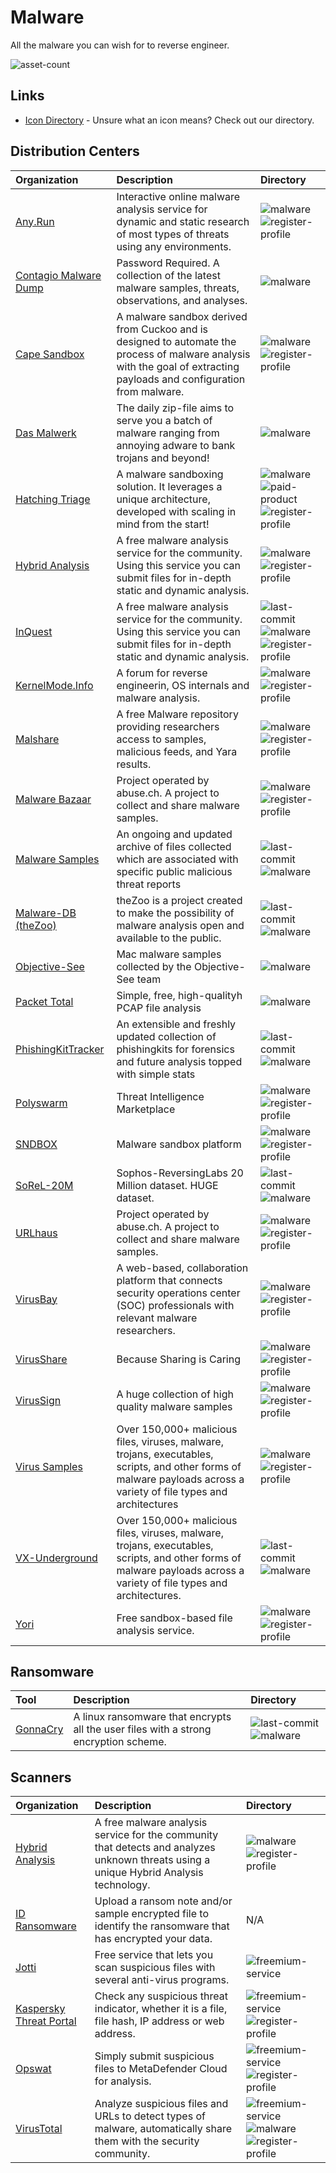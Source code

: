 # Malware

All the malware you can wish for to reverse engineer.

![asset-count](https://img.shields.io/badge/Tools%20%26%20Resources%20Availalbe-32-947cb0?style=for-the-badge)

## Links <!-- {docsify-ignore} -->

- [Icon Directory](../ICONS.md) - Unsure what an icon means? Check out our directory.

## Distribution Centers

| Organization | Description | Directory |
| :--- | :--- | :--- |
| [Any.Run](https://app.any.run/submissions/) | Interactive online malware analysis service for dynamic and static research of most types of threats using any environments. | ![malware](https://raw.githubusercontent.com/InfosecHouse/InfosecHouse/main/docs/icons/malware.png) ![register-profile](https://raw.githubusercontent.com/InfosecHouse/InfosecHouse/main/docs/icons/register-profile.png) |
| [Contagio Malware Dump](https://contagiodump.blogspot.com/) | Password Required. A collection of the latest malware samples, threats, observations, and analyses. | ![malware](https://raw.githubusercontent.com/InfosecHouse/InfosecHouse/main/docs/icons/malware.png) |
| [Cape Sandbox](https://capesandbox.com/) | A malware sandbox derived from Cuckoo and is designed to automate the process of malware analysis with the goal of extracting payloads and configuration from malware. | ![malware](https://raw.githubusercontent.com/InfosecHouse/InfosecHouse/main/docs/icons/malware.png) ![register-profile](https://raw.githubusercontent.com/InfosecHouse/InfosecHouse/main/docs/icons/register-profile.png) |
| [Das Malwerk](https://www.dasmalwerk.eu/) | The daily zip-file aims to serve you a batch of malware ranging from annoying adware to bank trojans and beyond! | ![malware](https://raw.githubusercontent.com/InfosecHouse/InfosecHouse/main/docs/icons/malware.png) |
| [Hatching Triage](https://tria.ge/) | A malware sandboxing solution. It leverages a unique architecture, developed with scaling in mind from the start! | ![malware](https://raw.githubusercontent.com/InfosecHouse/InfosecHouse/main/docs/icons/malware.png) ![paid-product](https://raw.githubusercontent.com/InfosecHouse/InfosecHouse/main/docs/icons/paid-product.png) ![register-profile](https://raw.githubusercontent.com/InfosecHouse/InfosecHouse/main/docs/icons/register-profile.png) |
| [Hybrid Analysis](https://www.hybrid-analysis.com/) | A free malware analysis service for the community. Using this service you can submit files for in-depth static and dynamic analysis. | ![malware](https://raw.githubusercontent.com/InfosecHouse/InfosecHouse/main/docs/icons/malware.png) ![register-profile](https://raw.githubusercontent.com/InfosecHouse/InfosecHouse/main/docs/icons/register-profile.png) |
| [InQuest](https://github.com/InQuest/malware-samples) | A free malware analysis service for the community. Using this service you can submit files for in-depth static and dynamic analysis. | ![last-commit](https://img.shields.io/github/last-commit/InQuest/malware-samples?color=947cb0&style=flat-square) ![malware](https://raw.githubusercontent.com/InfosecHouse/InfosecHouse/main/docs/icons/malware.png) ![register-profile](https://raw.githubusercontent.com/InfosecHouse/InfosecHouse/main/docs/icons/register-profile.png) |
| [KernelMode.Info](https://www.kernelmode.info/forum/) | A forum for reverse engineerin, OS internals and malware analysis. | ![malware](https://raw.githubusercontent.com/InfosecHouse/InfosecHouse/main/docs/icons/malware.png) ![register-profile](https://raw.githubusercontent.com/InfosecHouse/InfosecHouse/main/docs/icons/register-profile.png) |
| [Malshare](https://www.malshare.com/) | A free Malware repository providing researchers access to samples, malicious feeds, and Yara results. | ![malware](https://raw.githubusercontent.com/InfosecHouse/InfosecHouse/main/docs/icons/malware.png) ![register-profile](https://raw.githubusercontent.com/InfosecHouse/InfosecHouse/main/docs/icons/register-profile.png) |
| [Malware Bazaar](https://bazaar.abuse.ch/browse/) | Project operated by abuse.ch. A project to collect and share malware samples. | ![malware](https://raw.githubusercontent.com/InfosecHouse/InfosecHouse/main/docs/icons/malware.png) ![register-profile](https://raw.githubusercontent.com/InfosecHouse/InfosecHouse/main/docs/icons/register-profile.png) |
| [Malware Samples](https://github.com/MalwareSamples/Malware-Feed/) | An ongoing and updated archive of files collected which are associated with specific public malicious threat reports | ![last-commit](https://img.shields.io/github/last-commit/MalwareSamples/Malware-Feed?color=947cb0&style=flat-square) ![malware](https://raw.githubusercontent.com/InfosecHouse/InfosecHouse/main/docs/icons/malware.png) |
| [Malware-DB \(theZoo\)](https://github.com/ytisf/theZoo) | theZoo is a project created to make the possibility of malware analysis open and available to the public. | ![last-commit](https://img.shields.io/github/last-commit/ytisf/theZoo?color=947cb0&style=flat-square) ![malware](https://raw.githubusercontent.com/InfosecHouse/InfosecHouse/main/docs/icons/malware.png) |
| [Objective-See](https://objective-see.com/malware.html) | Mac malware samples collected by the Objective-See team | ![malware](https://raw.githubusercontent.com/InfosecHouse/InfosecHouse/main/docs/icons/malware.png) |
| [Packet Total](https://packettotal.com/malware-archive.html) | Simple, free, high-qualityh PCAP file analysis | ![malware](https://raw.githubusercontent.com/InfosecHouse/InfosecHouse/main/docs/icons/malware.png) |
| [PhishingKitTracker](https://github.com/marcoramilli/PhishingKitTracker) | An extensible and freshly updated collection of phishingkits for forensics and future analysis topped with simple stats | ![last-commit](https://img.shields.io/github/last-commit/marcoramilli/PhishingKitTracker?color=947cb0&style=flat-square) ![malware](https://raw.githubusercontent.com/InfosecHouse/InfosecHouse/main/docs/icons/malware.png) |
| [Polyswarm](https://polyswarm.network/) | Threat Intelligence Marketplace | ![malware](https://raw.githubusercontent.com/InfosecHouse/InfosecHouse/main/docs/icons/malware.png) ![register-profile](https://raw.githubusercontent.com/InfosecHouse/InfosecHouse/main/docs/icons/register-profile.png) |
| [SNDBOX](https://app.sndbox.com/) | Malware sandbox platform | ![malware](https://raw.githubusercontent.com/InfosecHouse/InfosecHouse/main/docs/icons/malware.png) ![register-profile](https://raw.githubusercontent.com/InfosecHouse/InfosecHouse/main/docs/icons/register-profile.png) |
| [SoReL-20M](https://github.com/sophos-ai/SOREL-20M) | Sophos-ReversingLabs 20 Million dataset. HUGE dataset. | ![last-commit](https://img.shields.io/github/last-commit/sophos-ai/SOREL-20M?color=947cb0&style=flat-square) ![malware](https://raw.githubusercontent.com/InfosecHouse/InfosecHouse/main/docs/icons/malware.png) |
| [URLhaus](https://urlhaus.abuse.ch/browse/) | Project operated by abuse.ch. A project to collect and share malware samples. | ![malware](https://raw.githubusercontent.com/InfosecHouse/InfosecHouse/main/docs/icons/malware.png) ![register-profile](https://raw.githubusercontent.com/InfosecHouse/InfosecHouse/main/docs/icons/register-profile.png) |
| [VirusBay](https://beta.virusbay.io) | A web-based, collaboration platform that connects security operations center \(SOC\) professionals with relevant malware researchers. | ![malware](https://raw.githubusercontent.com/InfosecHouse/InfosecHouse/main/docs/icons/malware.png) ![register-profile](https://raw.githubusercontent.com/InfosecHouse/InfosecHouse/main/docs/icons/register-profile.png) |
| [VirusShare](https://virusshare.com/) | Because Sharing is Caring | ![malware](https://raw.githubusercontent.com/InfosecHouse/InfosecHouse/main/docs/icons/malware.png) ![register-profile](https://raw.githubusercontent.com/InfosecHouse/InfosecHouse/main/docs/icons/register-profile.png) |
| [VirusSign](https://virussign.com/) | A huge collection of high quality malware samples | ![malware](https://raw.githubusercontent.com/InfosecHouse/InfosecHouse/main/docs/icons/malware.png) ![register-profile](https://raw.githubusercontent.com/InfosecHouse/InfosecHouse/main/docs/icons/register-profile.png) |
| [Virus Samples](https://www.virussamples.com/) | Over 150,000+ malicious files, viruses, malware, trojans, executables, scripts, and other forms of malware payloads across a variety of file types and architectures | ![malware](https://raw.githubusercontent.com/InfosecHouse/InfosecHouse/main/docs/icons/malware.png) ![register-profile](https://raw.githubusercontent.com/InfosecHouse/InfosecHouse/main/docs/icons/register-profile.png) |
| [VX-Underground](hhttps://github.com/vxunderground/MalwareSourceCode) | Over 150,000+ malicious files, viruses, malware, trojans, executables, scripts, and other forms of malware payloads across a variety of file types and architectures. | ![last-commit](https://img.shields.io/github/last-commit/vxunderground/MalwareSourceCode?color=947cb0&style=flat-square) ![malware](https://raw.githubusercontent.com/InfosecHouse/InfosecHouse/main/docs/icons/malware.png) |
| [Yori](https://yomi.yoroi.company/upload) | Free sandbox-based file analysis service. | ![malware](https://raw.githubusercontent.com/InfosecHouse/InfosecHouse/main/docs/icons/malware.png) ![register-profile](https://raw.githubusercontent.com/InfosecHouse/InfosecHouse/main/docs/icons/register-profile.png) |

## Ransomware

| Tool | Description | Directory |
| :--- | :--- | :--- |
| [GonnaCry](https://github.com/tarcisio-marinho/GonnaCry) | A linux ransomware that encrypts all the user files with a strong encryption scheme. | ![last-commit](https://img.shields.io/github/last-commit/tarcisio-marinho/GonnaCry?color=947cb0&style=flat-square) ![malware](https://raw.githubusercontent.com/InfosecHouse/InfosecHouse/main/docs/icons/malware.png) |

## Scanners

| Organization | Description | Directory |
| :--- | :--- | :--- |
| [Hybrid Analysis](https://www.hybrid-analysis.com/) | A free malware analysis service for the community that detects and analyzes unknown threats using a unique Hybrid Analysis technology. | ![malware](https://raw.githubusercontent.com/InfosecHouse/InfosecHouse/main/docs/icons/malware.png) ![register-profile](https://raw.githubusercontent.com/InfosecHouse/InfosecHouse/main/docs/icons/register-profile.png) |
| [ID Ransomware](https://id-ransomware.malwarehunterteam.com/index.php) | Upload a ransom note and/or sample encrypted file to identify the ransomware that has encrypted your data. | N/A |
| [Jotti](https://virusscan.jotti.org/) | Free service that lets you scan suspicious files with several anti-virus programs. | ![freemium-service](https://raw.githubusercontent.com/InfosecHouse/InfosecHouse/main/docs/icons/freemium-service.png) |
| [Kaspersky Threat Portal](https://opentip.kaspersky.com/) | Сheck any suspicious threat indicator, whether it is a file, file hash, IP address or web address. | ![freemium-service](https://raw.githubusercontent.com/InfosecHouse/InfosecHouse/main/docs/icons/freemium-service.png) ![register-profile](https://raw.githubusercontent.com/InfosecHouse/InfosecHouse/main/docs/icons/register-profile.png) |
| [Opswat](https://metadefender.opswat.com/) | Simply submit suspicious files to MetaDefender Cloud for analysis. | ![freemium-service](https://raw.githubusercontent.com/InfosecHouse/InfosecHouse/main/docs/icons/freemium-service.png) ![register-profile](https://raw.githubusercontent.com/InfosecHouse/InfosecHouse/main/docs/icons/register-profile.png) |
| [VirusTotal](https://www.virustotal.com/gui/) | Analyze suspicious files and URLs to detect types of malware, automatically share them with the security community. | ![freemium-service](https://raw.githubusercontent.com/InfosecHouse/InfosecHouse/main/docs/icons/freemium-service.png) ![malware](https://raw.githubusercontent.com/InfosecHouse/InfosecHouse/main/docs/icons/malware.png) ![register-profile](https://raw.githubusercontent.com/InfosecHouse/InfosecHouse/main/docs/icons/register-profile.png) |

